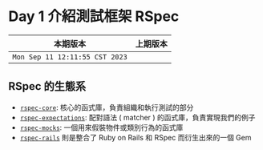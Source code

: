 # Day 1 介紹測試框架 RSpec

|本期版本|上期版本
|:---:|:---:|
`Mon Sep 11 12:11:55 CST 2023` |


## RSpec 的生態系

* [`rspec-core`](https://github.com/rspec/rspec-core): 核心的函式庫，負責組織和執行測試的部分
* [`rspec-expectations`](https://github.com/rspec/rspec-expectations): 配對語法 ( matcher ) 的函式庫，負責實現我們的例子
* [`rspec-mocks`](https://github.com/rspec/rspec-mocks): 一個用來假裝物件或類別行為的函式庫
* [`rspec-rails`](https://github.com/rspec/rspec-rails) 則是整合了 Ruby on Rails 和 RSpec 而衍生出來的一個 Gem
